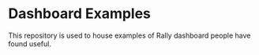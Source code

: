 Dashboard Examples
==========
This repository is used to house examples of Rally dashboard people have found useful.
